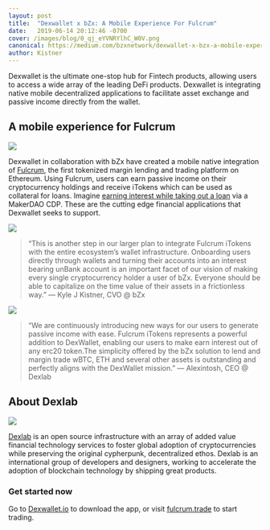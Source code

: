 ```yaml
---
layout: post
title:  "Dexwallet x bZx: A Mobile Experience For Fulcrum"
date:   2019-06-14 20:12:46 -0700
cover: /images/blog/0_qj_eYVNRYlhC_W0V.png
canonical: https://medium.com/bzxnetwork/dexwallet-x-bzx-a-mobile-experience-for-fulcrum-82af86953b99
author: Kistner
---
```

Dexwallet is the ultimate one-stop hub for Fintech products, allowing users to access a wide array of the leading DeFi products. Dexwallet is integrating native mobile decentralized applications to facilitate asset exchange and passive income directly from the wallet.

## A mobile experience for Fulcrum

![](/images/blog/0_ocT92ImTwkvvcb2H.png)

Dexwallet in collaboration with bZx have created a mobile native integration of [Fulcrum](https://fulcrum.trade/), the first tokenized margin lending and trading platform on Ethereum. Using Fulcrum, users can earn passive income on their cryptocurrency holdings and receive iTokens which can be used as collateral for loans. Imagine [earning interest while taking out a loan](https://medium.com/bzxnetwork/bzx-makerdao-9db74678e16e) via a MakerDAO CDP. These are the cutting edge financial applications that Dexwallet seeks to support.

![](/images/blog/0_Ulu7zP3TF4Pl1sek.png)

>“This is another step in our larger plan to integrate Fulcrum iTokens with the entire ecosystem’s wallet infrastructure. Onboarding users directly through wallets and turning their accounts into an interest bearing unBank account is an important facet of our vision of making every single cryptocurrency holder a user of bZx. Everyone should be able to capitalize on the time value of their assets in a frictionless way.” — Kyle J Kistner, CVO @ bZx

![](/images/blog/0_rQ1IXPWS-AEo16Od.png)

>“We are continuously introducing new ways for our users to generate passive income with ease. Fulcrum iTokens represents a powerful addition to DexWallet, enabling our users to make earn interest out of any erc20 token.The simplicity offered by the bZx solution to lend and margin trade wBTC, ETH and several other assets is outstanding and perfectly aligns with the DexWallet mission.” — Alexintosh, CEO @ Dexlab

## About Dexlab
![](/images/blog/1_aVLnW-aJ79fCYCbWYErM8Q.png)

[Dexlab](https://www.dexlab.io/) is an open source infrastructure with an array of added value financial technology services to foster global adoption of cryptocurrencies while preserving the original cypherpunk, decentralized ethos. Dexlab is an international group of developers and designers, working to accelerate the adoption of blockchain technology by shipping great products.

### Get started now

Go to [Dexwallet.io](http://dexwallet.io/) to download the app, or visit [fulcrum.trade](https://fulcrum.trade) to start trading.
